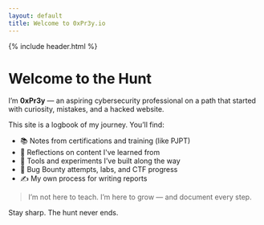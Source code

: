 ```yaml
---
layout: default
title: Welcome to 0xPr3y.io
---
```


{% include header.html %}

# Welcome to the Hunt

I’m **0xPr3y** — an aspiring cybersecurity professional on a path that started with curiosity, mistakes, and a hacked website.

This site is a logbook of my journey. You’ll find:

- 📚 Notes from certifications and training (like PJPT)
- 🧠 Reflections on content I've learned from
- 🧪 Tools and experiments I’ve built along the way
- 📓 Bug Bounty attempts, labs, and CTF progress
- ✍️ My own process for writing reports

> I’m not here to teach. I’m here to grow — and document every step.

Stay sharp. The hunt never ends.
